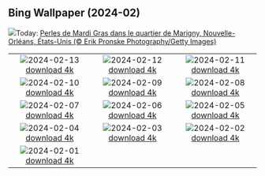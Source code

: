 ## Bing Wallpaper (2024-02)
![](https://www.bing.com/th?id=OHR.MarignyBeads_FR-CA8649408883_UHD.jpg&w=1000)Today: [Perles de Mardi Gras dans le quartier de Marigny, Nouvelle-Orléans, États-Unis (© Erik Pronske Photography/Getty Images)](https://www.bing.com/th?id=OHR.MarignyBeads_FR-CA8649408883_UHD.jpg)

|      |      |      |
| :----: | :----: | :----: |
|![](https://www.bing.com/th?id=OHR.GiantTortoise_FR-CA7783159591_UHD.jpg&pid=hp&w=384&h=216&rs=1&c=4)2024-02-13 [download 4k](https://www.bing.com/th?id=OHR.GiantTortoise_FR-CA7783159591_UHD.jpg)|![](https://www.bing.com/th?id=OHR.FolegandrosGreece_FR-CA7633816931_UHD.jpg&pid=hp&w=384&h=216&rs=1&c=4)2024-02-12 [download 4k](https://www.bing.com/th?id=OHR.FolegandrosGreece_FR-CA7633816931_UHD.jpg)|![](https://www.bing.com/th?id=OHR.ChineseNYParade_FR-CA8478352341_UHD.jpg&pid=hp&w=384&h=216&rs=1&c=4)2024-02-11 [download 4k](https://www.bing.com/th?id=OHR.ChineseNYParade_FR-CA8478352341_UHD.jpg)|
|![](https://www.bing.com/th?id=OHR.PegadungRocks_FR-CA7250193799_UHD.jpg&pid=hp&w=384&h=216&rs=1&c=4)2024-02-10 [download 4k](https://www.bing.com/th?id=OHR.PegadungRocks_FR-CA7250193799_UHD.jpg)|![](https://www.bing.com/th?id=OHR.MtHoodOregon_FR-CA1616294369_UHD.jpg&pid=hp&w=384&h=216&rs=1&c=4)2024-02-09 [download 4k](https://www.bing.com/th?id=OHR.MtHoodOregon_FR-CA1616294369_UHD.jpg)|![](https://www.bing.com/th?id=OHR.StJamesPool_FR-CA1459733898_UHD.jpg&pid=hp&w=384&h=216&rs=1&c=4)2024-02-08 [download 4k](https://www.bing.com/th?id=OHR.StJamesPool_FR-CA1459733898_UHD.jpg)|
|![](https://www.bing.com/th?id=OHR.LakeTahoeRock_FR-CA1317270894_UHD.jpg&pid=hp&w=384&h=216&rs=1&c=4)2024-02-07 [download 4k](https://www.bing.com/th?id=OHR.LakeTahoeRock_FR-CA1317270894_UHD.jpg)|![](https://www.bing.com/th?id=OHR.WesternMonarchs_FR-CA1142719903_UHD.jpg&pid=hp&w=384&h=216&rs=1&c=4)2024-02-06 [download 4k](https://www.bing.com/th?id=OHR.WesternMonarchs_FR-CA1142719903_UHD.jpg)|![](https://www.bing.com/th?id=OHR.DevetashkaCave_FR-CA0940185215_UHD.jpg&pid=hp&w=384&h=216&rs=1&c=4)2024-02-05 [download 4k](https://www.bing.com/th?id=OHR.DevetashkaCave_FR-CA0940185215_UHD.jpg)|
|![](https://www.bing.com/th?id=OHR.VeniceCarnival_FR-CA0730943372_UHD.jpg&pid=hp&w=384&h=216&rs=1&c=4)2024-02-04 [download 4k](https://www.bing.com/th?id=OHR.VeniceCarnival_FR-CA0730943372_UHD.jpg)|![](https://www.bing.com/th?id=OHR.AlpineMarmot_FR-CA0148868169_UHD.jpg&pid=hp&w=384&h=216&rs=1&c=4)2024-02-03 [download 4k](https://www.bing.com/th?id=OHR.AlpineMarmot_FR-CA0148868169_UHD.jpg)|![](https://www.bing.com/th?id=OHR.PolarBearResting_FR-CA9620717871_UHD.jpg&pid=hp&w=384&h=216&rs=1&c=4)2024-02-02 [download 4k](https://www.bing.com/th?id=OHR.PolarBearResting_FR-CA9620717871_UHD.jpg)|
|![](https://www.bing.com/th?id=OHR.ZebraMother_FR-CA9105263189_UHD.jpg&pid=hp&w=384&h=216&rs=1&c=4)2024-02-01 [download 4k](https://www.bing.com/th?id=OHR.ZebraMother_FR-CA9105263189_UHD.jpg)|